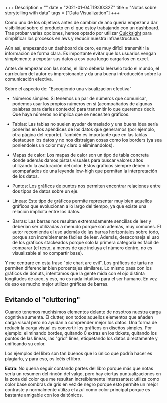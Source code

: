 +++
Description = ""
date = "2021-01-04T19:00:32Z"
title = "Notas sobre storytelling with data"
tags = ["Data Visualization"]
+++

Como uno de los objetivos antes de cambiar de año quería empezar a dar visibilidad sobre el producto en el que estoy trabajando con un dashboard. Tras probar varias opciones, hemos optado por utilizar [Quicksight](https://aws.amazon.com/es/quicksight/) para simplificar los procesos en aws y reducir nuestra infraestructura.

Aún así, empezando un dashboard de cero, es muy difícil transmitir la información de forma clara. Es importante evitar que los usuarios vengan simplemente a expotar sus datos a csv para luego cargarlos en excel.

Antes de empezar con las notas, el libro debería leérselo todo el mundo, el currículum del autor es impresionante y da una buena introducción sobre la comunicación efectiva.

Sobre el aspecto de: "Escogiendo una visualización efectiva"

* Números simples: Si tenemos un par de números que comunicar, podemos usar los propios números en si (acompañados de algunas palabras para darles contexto) para transmitir lo que queremos decir. Que haya números no implica que se necesiten gráficos.

* Tablas: Las tablas no suelen ayudar demasiado y una buena idea sería ponerlas en los apéndices de los datos que generamos (por ejemplo, otra página del reporte). También es importante que en las tablas destaquen los datos y no nos distraigan cosas como los borders (ya sea poniendoles un color muy claro o eliminandolos).

* Mapas de calor: Los mapas de calor son un tipo de tabla concreta donde además damos pistas visuales para buscar valores altos utilizando la asaturación del color. Estos gráficos siempre deben ir acompañados de una leyenda low-high que permitan la interpretación de los datos.

* Puntos: Los gráficos de puntos nos permiten encontrar relaciones entre dos tipos de datos sobre un eje.

* Lineas: Este tipo de gráficos permite representar muy bien aquellos gráficos que evolucionan a lo largo del tiempo, ya que existe una relación implícita entre los datos.

* Barras: Las barras nos resultan extremadamente sencillas de leer y deberían ser utilizadas a menudo porque son además, muy comunes. El autor recomienda el uso además de las barras horizontales sobre todo, porque son increíblemente fáciles de leer. Además, desaconseja el uso de los gráficos stackeados porque solo la primera categoría es fácil de comparar (el resto, a menos de que incluya el número dentro, no es visualizable al no compartir base).

Y me centraré en esta frase "pie chart are evil". Los gráficos de tarta no permiten diferenciar bien porcentajes similares. Lo mismo pasa con los gráficos de donuts, intentamos que la gente mida con el ojo distinta longitudes de arco, y eso, no es nada intuitivo para el ser humano. En vez de eso es mucho mejor utilizar gráficas de barras. 

## Evitando el "cluttering"

Cuando tenemos muchísimos elementos delante de nosotros nuestra carga cognitiva aumenta. El clutter, son todos aquellos elementos que añaden carga visual pero no ayudan a comprender mejor los datos. Una forma de reducir la carga visual es convertir los gráficos en diseños simples. Por ejemplo: eliminando bordes, quitando 0 extras en los tickets, quitando los puntos de las lineas, las "grid" lines, etiquetando los datos directamente y unificando su color.

Los ejemplos del libro son tan buenos que lo único que podría hacer es plagiarlo, y para eso, os leéis el libro.

**Extra**: No quería seguir contando partes del libro porque más que notas sería un resumen del rincón del valgo, pero hay ciertas puntualizaciones en la zona del color que me resultan increíblemente interesantes: utiliza como color base sombras de gris en vez de negro porque esto permite un mejor contraste y normalmente utiliza el azul como color principal porque es bastante amigable con los daltónicos.